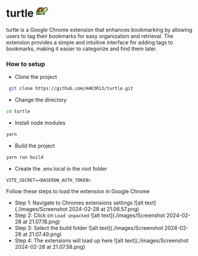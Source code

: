 # turtle <img src="./images/turtle.png" alt="turtle" style="width: 32px; height: 32px;">

turtle is a Google Chrome extension that enhances bookmarking by allowing users to tag their bookmarks for easy organization and retrieval. The extension provides a simple and intuitive interface for adding tags to bookmarks, making it easier to categorize and find them later.

### How to setup

- Clone the project

```bash
 git clone https://github.com/H4K3R13/turtle.git
```

- Change the directory

```bash
cd turtle
```

- Install node modules

```bash
yarn
```

- Build the project

```bash
yarn run build
```

- Create the .env.local in the root folder

```env
VITE_SECRET=<BASEROW_AUTH_TOKEN>
```

Follow these steps to load the extension in Google Chrome

- Step 1: Navigate to Chromes extensions settings
  ![alt text](./images/Screenshot 2024-02-28 at 21.06.57.png)
- Step 2: Click on `Load unpacked`
  ![alt text](./images/Screenshot 2024-02-28 at 21.07.18.png)
- Step 3: Select the build folder
  ![alt text](./images/Screenshot 2024-02-28 at 21.07.49.png)
- Step 4: The extensions will load up here
  ![alt text](./images/Screenshot 2024-02-28 at 21.07.58.png)
